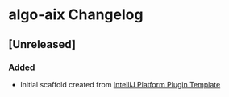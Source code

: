 <!-- Keep a Changelog guide -> https://keepachangelog.com -->

# algo-aix Changelog

## [Unreleased]
### Added
- Initial scaffold created from [IntelliJ Platform Plugin Template](https://github.com/JetBrains/intellij-platform-plugin-template)
